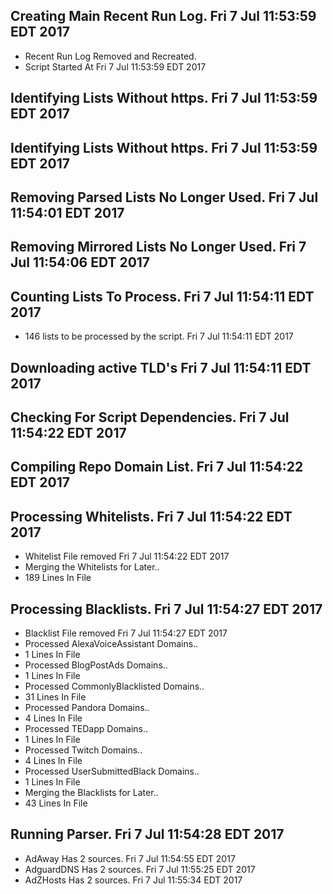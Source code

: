 ## Creating Main Recent Run Log. Fri 7 Jul 11:53:59 EDT 2017
* Recent Run Log Removed and Recreated.
* Script Started At Fri 7 Jul 11:53:59 EDT 2017

## Identifying Lists Without https. Fri 7 Jul 11:53:59 EDT 2017
## Identifying Lists Without https. Fri 7 Jul 11:53:59 EDT 2017

## Removing Parsed Lists No Longer Used. Fri 7 Jul 11:54:01 EDT 2017

## Removing Mirrored Lists No Longer Used. Fri 7 Jul 11:54:06 EDT 2017

## Counting Lists To Process. Fri 7 Jul 11:54:11 EDT 2017
* 	146 lists to be processed by the script. Fri 7 Jul 11:54:11 EDT 2017

## Downloading active TLD's Fri 7 Jul 11:54:11 EDT 2017


## Checking For Script Dependencies. Fri 7 Jul 11:54:22 EDT 2017

## Compiling Repo Domain List. Fri 7 Jul 11:54:22 EDT 2017
## Processing Whitelists. Fri 7 Jul 11:54:22 EDT 2017
* Whitelist File removed Fri 7 Jul 11:54:22 EDT 2017
* Merging the Whitelists for Later..
* 	189 Lines In File

## Processing Blacklists. Fri 7 Jul 11:54:27 EDT 2017
* Blacklist File removed Fri 7 Jul 11:54:27 EDT 2017
* Processed AlexaVoiceAssistant Domains..
* 	1 Lines In File
* Processed BlogPostAds Domains..
* 	1 Lines In File
* Processed CommonlyBlacklisted Domains..
* 	31 Lines In File
* Processed Pandora Domains..
* 	4 Lines In File
* Processed TEDapp Domains..
* 	1 Lines In File
* Processed Twitch Domains..
* 	4 Lines In File
* Processed UserSubmittedBlack Domains..
* 	1 Lines In File
* Merging the Blacklists for Later..
* 	43 Lines In File


## Running Parser. Fri 7 Jul 11:54:28 EDT 2017
* AdAway Has 2 sources. Fri 7 Jul 11:54:55 EDT 2017
* AdguardDNS Has 2 sources. Fri 7 Jul 11:55:25 EDT 2017
* AdZHosts Has 2 sources. Fri 7 Jul 11:55:34 EDT 2017
